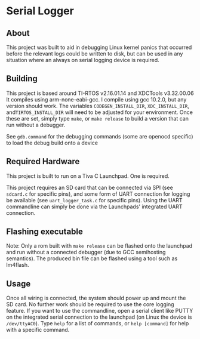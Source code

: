 # Serial Logger
## About
This project was built to aid in debugging Linux kernel panics that occurred before the relevant logs could be written to disk, but can be used
in any situation where an always on serial logging device is required.

## Building
This project is based around TI-RTOS v2.16.01.14 and XDCTools v3.32.00.06
It compiles using arm-none-eabi-gcc. I compile using gcc 10.2.0, but any version should work. The variables `CODEGEN_INSTALL_DIR`, `XDC_INSTALL_DIR`, and`TIRTOS_INSTALL_DIR` will need to be adjusted for your environment. Once these are set, simply type `make`, or `make release` to build a version that can run without a debugger.

See `gdb.command` for the debugging commands (some are openocd specific) to load the debug build onto a device

## Required Hardware
This project is built to run on a Tiva C Launchpad. One is required.

This project requires an SD card that can be connected via SPI (see `sdcard.c` for specific pins), and some form of UART connection for logging be available (see `uart_logger_task.c` for specific pins). Using the UART commandline can simply be done via the Launchpads' integrated UART connection.

## Flashing executable
Note: Only a rom built with `make release` can be flashed onto the launchpad and run without a connected debugger (due to GCC semihosting semantics). The produced bin file can be flashed using a tool such as lm4flash.

## Usage
Once all wiring is connected, the system should power up and mount the SD card. No further work should be required to use the core logging feature. If you want to use the commandline, open a serial client like PUTTY on the integrated serial connection to the launchpad (on Linux the device is `/dev/ttyAC0`). Type `help` for a list of commands, or `help [command]` for help with a specific command.